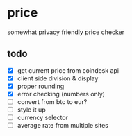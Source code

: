 # price

somewhat privacy friendly price checker

## todo

- [x] get current price from coindesk api
- [x] client side division & display
- [x] proper rounding
- [x] error checking (numbers only)
- [ ] convert from btc to eur?
- [ ] style it up
- [ ] currency selector
- [ ] average rate from multiple sites
